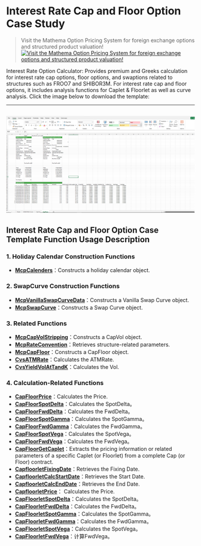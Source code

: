 # **Interest Rate Cap and Floor Option Case Study**


> Visit the Mathema Option Pricing System for foreign exchange options and structured product valuation!
[![Visit the Mathema Option Pricing System for foreign exchange options and structured product valuation!](../pic/mathema.png)](https://fxo.mathema.com.cn)

Interest Rate Option Calculator: Provides premium and Greeks calculation for interest rate cap options, floor options, and swaptions related to structures such as FROO7 and SHIBOR3M. For interest rate cap and floor options, it includes analysis functions for Caplet & Floorlet as well as curve analysis.
Click the image below to download the template:

---
[![MCP-TC26-Interest Rate CapFloor Option Pricing Case](./pic/tc26.png)](./MCP-TC26-InterestRateCapFloorOptionPricingCase.xlsx)
---

## **Interest Rate Cap and Floor Option Case Template Function Usage Description**

### **1.  Holiday Calendar Construction Functions**
- **[McpCalenders](/latest/api/calendar.html#excel-mcpcalenders-ccy)**：Constructs a holiday calendar object.

### **2. SwapCurve Construction Functions**
- **[McpVanillaSwapCurveData](/latest/api/yieldcurve.html#excel-mcpvanillaswapcurvedata-args-data)**：Constructs a Vanilla Swap Curve object.
- **[McpSwapCurve](/latest/api/yieldcurve.html#excel-mcpswapcurve-args1-args2-args3-args4-args5-fmt-vp)**：Constructs a Swap Curve object.

### **3. Related Functions**
- **[McpCapVolStripping](/latest/api/Interestrateoption.html#excel-mcpcapvolstripping-marketquotes-args)**：Constructs a CapVol object.
- **[McpRateConvention](/latest/api/vanillaswap.html#excel-mcprateconvention-conventionname)**：Retrieves structure-related parameters.
- **[McpCapFloor](/latest/api/Interestrateoption.html#excel-mcpcapfloor-args1-args2-args3-args4-args5-fmt-vp)**：Constructs a CapFloor object.
- **[CvsATMRate](/latest/api/Interestrateoption.html#excel-cvsatmrate-cvs-expirydate)**：Calculates the ATMRate.
- **[CvsYieldVolAtTandK](/latest/api/Interestrateoption.html#excel-cvsyieldvolattandk-cvs-capletexpiry-strike)**：Calculates the Vol.

### **4. Calculation-Related Functions**
- **[CapFloorPrice](/latest/api/Interestrateoption.html#excel-capfloorprice-obj)**：Calculates the Price.
- **[CapFloorSpotDelta](/latest/api/Interestrateoption.html#excel-capfloorspotdelta-obj)**：Calculates the SpotDelta。
- **[CapFloorFwdDelta](/latest/api/Interestrateoption.html#excel-capfloorfwddelta-obj)**：Calculates the FwdDelta。
- **[CapFloorSpotGamma](/latest/api/Interestrateoption.html#excel-capfloorspotgamma-obj)**：Calculates the SpotGamma。
- **[CapFloorFwdGamma](/latest/api/Interestrateoption.html#excel-capfloorfwdgamma-obj)**：Calculates the FwdGamma。
- **[CapFloorSpotVega](/latest/api/Interestrateoption.html#excel-capfloorspotvega-obj)**：Calculates the SpotVega。
- **[CapFloorFwdVega](/latest/api/Interestrateoption.html#excel-capfloorfwdvega-obj)**：Calculates the FwdVega。
- **[CapFloorGetCaplet](/latest/api/Interestrateoption.html#excel-capfloorgetcaplet-obj-idx)**：Extracts the pricing information or related parameters of a specific Caplet (or Floorlet) from a complete Cap (or Floor) contract.
- **[CapfloorletFixingDate](/latest/api/Interestrateoption.html#excel-capfloorletfixingdate-obj)**：Retrieves the Fixing Date.
- **[CapfloorletCalcStartDate](/latest/api/Interestrateoption.html#excel-capfloorletcalcstartdate-obj)**：Retrieves the Start Date.
- **[CapfloorletCalcEndDate](/latest/api/Interestrateoption.html#excel-capfloorletcalcenddate-obj)**：Retrieves the End Date.
- **[CapfloorletPrice](/latest/api/Interestrateoption.html#excel-capfloorletprice-obj)**： Calculates the Price.
- **[CapFloorletSpotDelta](/latest/api/Interestrateoption.html#excel-capfloorletspotdelta-obj)**：Calculates the SpotDelta。
- **[CapFloorletFwdDelta](/latest/api/Interestrateoption.html#excel-capfloorletfwddelta-obj)**：Calculates the FwdDelta。
- **[CapFloorletSpotGamma](/latest/api/Interestrateoption.html#excel-capfloorletspotgamma-obj)**：Calculates the SpotGamma。
- **[CapFloorletFwdGamma](/latest/api/Interestrateoption.html#excel-capfloorletfwdgamma-obj)**：Calculates the FwdGamma。
- **[CapFloorletSpotVega](/latest/api/Interestrateoption.html#excel-capfloorletspotvega-obj)**：Calculates the SpotVega。
- **[CapFloorletFwdVega](/latest/api/Interestrateoption.html#excel-capfloorletfwdvega-obj)**：计算FwdVega。


